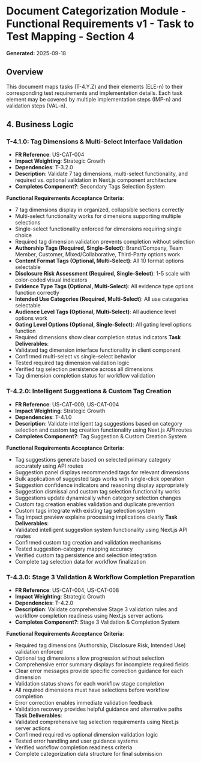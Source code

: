 # Document Categorization Module - Functional Requirements v1 - Task to Test Mapping - Section 4
**Generated:** 2025-09-18

## Overview
This document maps tasks (T-4.Y.Z) and their elements (ELE-n) to their corresponding test requirements and implementation details. Each task element may be covered by multiple implementation steps (IMP-n) and validation steps (VAL-n).

## 4. Business Logic

### T-4.1.0: Tag Dimensions & Multi-Select Interface Validation

- **FR Reference**: US-CAT-004
- **Impact Weighting**: Strategic Growth
- **Dependencies**: T-3.2.0
- **Description**: Validate 7 tag dimensions, multi-select functionality, and required vs. optional validation in Next.js component architecture
- **Completes Component?**: Secondary Tags Selection System

**Functional Requirements Acceptance Criteria**:
- 7 tag dimensions display in organized, collapsible sections correctly
- Multi-select functionality works for dimensions supporting multiple selections
- Single-select functionality enforced for dimensions requiring single choice
- Required tag dimension validation prevents completion without selection
- **Authorship Tags (Required, Single-Select)**: Brand/Company, Team Member, Customer, Mixed/Collaborative, Third-Party options work
- **Content Format Tags (Optional, Multi-Select)**: All 10 format options selectable
- **Disclosure Risk Assessment (Required, Single-Select)**: 1-5 scale with color-coded visual indicators
- **Evidence Type Tags (Optional, Multi-Select)**: All evidence type options function correctly
- **Intended Use Categories (Required, Multi-Select)**: All use categories selectable
- **Audience Level Tags (Optional, Multi-Select)**: All audience level options work
- **Gating Level Options (Optional, Single-Select)**: All gating level options function
- Required dimensions show clear completion status indicators
**Task Deliverables**:
- Validated tag dimension interface functionality in client component
- Confirmed multi-select vs single-select behavior
- Tested required tag dimension validation logic
- Verified tag selection persistence across all dimensions
- Tag dimension completion status for workflow validation

### T-4.2.0: Intelligent Suggestions & Custom Tag Creation

- **FR Reference**: US-CAT-009, US-CAT-004
- **Impact Weighting**: Strategic Growth
- **Dependencies**: T-4.1.0
- **Description**: Validate intelligent tag suggestions based on category selection and custom tag creation functionality using Next.js API routes
- **Completes Component?**: Tag Suggestion & Custom Creation System

**Functional Requirements Acceptance Criteria**:
- Tag suggestions generate based on selected primary category accurately using API routes
- Suggestion panel displays recommended tags for relevant dimensions
- Bulk application of suggested tags works with single-click operation
- Suggestion confidence indicators and reasoning display appropriately
- Suggestion dismissal and custom tag selection functionality works
- Suggestions update dynamically when category selection changes
- Custom tag creation enables validation and duplicate prevention
- Custom tags integrate with existing tag selection system
- Tag impact preview explains processing implications clearly
**Task Deliverables**:
- Validated intelligent suggestion system functionality using Next.js API routes
- Confirmed custom tag creation and validation mechanisms
- Tested suggestion-category mapping accuracy
- Verified custom tag persistence and selection integration
- Complete tag selection data for workflow finalization

### T-4.3.0: Stage 3 Validation & Workflow Completion Preparation

- **FR Reference**: US-CAT-004, US-CAT-008
- **Impact Weighting**: Strategic Growth
- **Dependencies**: T-4.2.0
- **Description**: Validate comprehensive Stage 3 validation rules and workflow completion readiness using Next.js server actions
- **Completes Component?**: Stage 3 Validation & Completion System

**Functional Requirements Acceptance Criteria**:
- Required tag dimensions (Authorship, Disclosure Risk, Intended Use) validation enforced
- Optional tag dimensions allow progression without selection
- Comprehensive error summary displays for incomplete required fields
- Clear error messages provide specific correction guidance for each dimension
- Validation status shows for each workflow stage completion
- All required dimensions must have selections before workflow completion
- Error correction enables immediate validation feedback
- Validation recovery provides helpful guidance and alternative paths
**Task Deliverables**:
- Validated comprehensive tag selection requirements using Next.js server actions
- Confirmed required vs optional dimension validation logic
- Tested error handling and user guidance systems
- Verified workflow completion readiness criteria
- Complete categorization data structure for final submission

